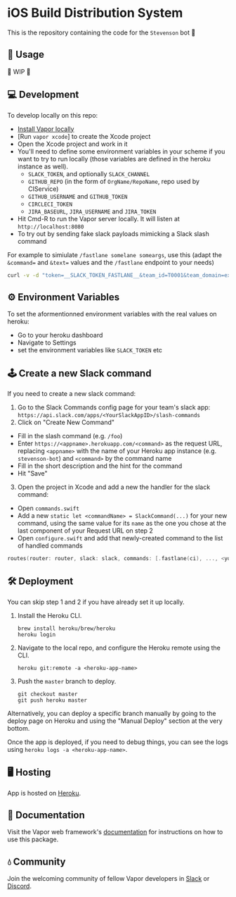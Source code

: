 # iOS Build Distribution System

This is the repository containing the code for the `Stevenson` bot 🤖

## 🚀 Usage

🚧 WIP 🚧

## 💻 Development

To develop locally on this repo:

* [Install Vapor locally](http://docs.vapor.codes/3.0/install/macos/)
* [Run `vapor xcode`] to create the Xcode project
* Open the Xcode project and work in it
* You'll need to define some environment variables in your scheme if you want to try to run locally (those variables are defined in the heroku instance as well).
  * `SLACK_TOKEN`, and optionally `SLACK_CHANNEL`
  * `GITHUB_REPO` (in the form of `OrgName/RepoName`, repo used by CIService)
  * `GITHUB_USERNAME` and `GITHUB_TOKEN`
  * `CIRCLECI_TOKEN`
  * `JIRA_BASEURL`, `JIRA_USERNAME` and `JIRA_TOKEN`
* Hit Cmd-R to run the Vapor server locally. It will listen at `http://localhost:8080`
* To try out by sending fake slack payloads mimicking a Slack slash command

For example to simiulate `/fastlane somelane someargs`, use this (adapt the `&command=` and `&text=` values and the `/fastlane` endpoint to your needs)

```bash
curl -v -d "token=__SLACK_TOKEN_FASTLANE__&team_id=T0001&team_domain=example&enterprise_id=E0001&enterprise_name=Globular%20Construct%20Inc&channel_id=C2147483705&channel_name=test&user_id=U2147483697&user_name=Olivier&command=/fastlane&text=somelane%20someargs&response_url=https://hooks.slack.com/commands/1234/5678&trigger_id=13345224609.738474920.8088930838d88f008e0" http://localhost:8080/fastlane
```

## ⚙️ Environment Variables

 To set the aformentionned environment variables with the real values on heroku:

 * Go to your heroku dashboard
 * Navigate to Settings
 * set the environment variables like `SLACK_TOKEN` etc

## 🕹 Create a new Slack command

If you need to create a new slack command:

 1. Go to the Slack Commands config page for your team's slack app: `https://api.slack.com/apps/<YourSlackAppID>/slash-commands`
 2. Click on "Create New Command"
   * Fill in the slash command (e.g. `/foo`)
   * Enter `https://<appname>.herokuapp.com/<command>` as the request URL, replacing `<appname>` with the name of your Heroku app instance (e.g. `stevenson-bot`) and `<command>` by the command name
   * Fill in the short description and the hint for the command
   * Hit "Save"
 3. Open the project in Xcode and add a new the handler for the slack command:
   * Open `commands.swift`
   * Add a new `static let <commandName> = SlackCommand(...)` for your new command, using the same value for its `name` as the one you chose at the last component of your Request URL on step 2
   * Open `configure.swift` and add that newly-created command to the list of handled commands

   ```swift
   routes(router: router, slack: slack, commands: [.fastlane(ci), ..., <your command here>])
   ```

## 🛠 Deployment

You can skip step 1 and 2 if you have already set it up locally.

1. Install the Heroku CLI.
   ```
   brew install heroku/brew/heroku
   heroku login
   ```
   
2. Navigate to the local repo, and configure the Heroku remote using the CLI.
   ```
   heroku git:remote -a <heroku-app-name>
   ```
   
3. Push the `master` branch to deploy.
   ```
   git checkout master
   git push heroku master
   ```

Alternatively, you can deploy a specific branch manually by going to the deploy page on Heroku and using the "Manual Deploy" section at the very bottom.

Once the app is deployed, if you need to debug things, you can see the logs using `heroku logs -a <heroku-app-name>`.

## 🖥 Hosting

App is hosted on [Heroku](https://dashboard.heroku.com/apps).

## 📖 Documentation

Visit the Vapor web framework's [documentation](http://docs.vapor.codes) for instructions on how to use this package.

## 💧 Community

Join the welcoming community of fellow Vapor developers in [Slack](http://vapor.team) or [Discord](https://discord.gg/vapor).

